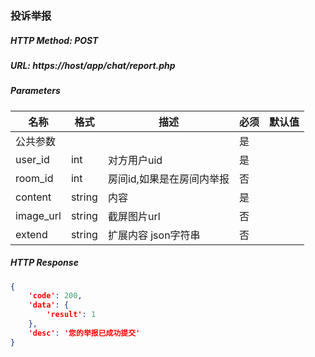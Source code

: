 ### 投诉举报

##### HTTP Method: POST
##### URL: https://host/app/chat/report.php


#####  Parameters
名称|格式|描述|必须|默认值
---|---|---|---|---
公共参数|||是|
user_id|int|对方用户uid|是|
room_id|int|房间id,如果是在房间内举报|否|
content|string|内容|是|
image_url|string|截屏图片url|否|
extend|string|扩展内容 json字符串|否|


##### HTTP Response
```json
{
	'code': 200,
	'data': {
		'result': 1
	},
	'desc': '您的举报已成功提交'
}
```